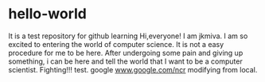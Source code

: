 # hello-world
It is a test repository for github learning
Hi,everyone!
I am jkmiva. I am so excited to entering the world of computer science. It is not a easy procedure for me to be here. After undergoing some pain and giving up something, i can be here and tell the world that I want to be a computer scientist.
Fighting!!!
test.
google www.google.com/ncr
modifying from local.
